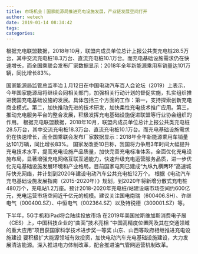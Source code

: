 ```yaml
---
title: 市场机会｜国家能源局推进充电设施发展，产业链发展空间打开
author: wetech
date: 2019-01-14 08:34:42
tags: 
categories: 
---
```

根据充电联盟数据，2018年10月，联盟内成员单位总计上报公共类充电桩28.5万台，其中交流充电桩18.3万台、直流充电桩10.1万台。而充电基础设施需求仍在快速增长，而全国乘联会发布厂家数据显示：2018年全年新能源乘用车销量达101万辆，同比增长83%。
<!-- more -->
国家能源局监管总监李冶１月12日在中国电动汽车百人会论坛（2019）上表示，今年国家能源局将继续会同相关部门，加强相关行动计划的督促实施，扎实组织推进我国充电基础设施的发展。具体包括三个方面的工作：第一，支持探索创新充电商业模式。第二，加快推动先进的技术研发，加快柔性充电技术推广应用。第三，推动充电服务平台的整合发展，积极发挥充电基础设施促进联盟等行业协会组织的作用。
根据充电联盟数据，2018年10月，联盟内成员单位总计上报公共类充电桩28.5万台，其中交流充电桩18.3万台、直流充电桩10.1万台。而充电基础设施需求仍在快速增长，而全国乘联会发布厂家数据显示：2018年全年新能源乘用车销量达101万辆，同比增长83%。
国家发改委10日称，我国将力争用3年时间大幅提升充电技术水平，提高充电设施产品质量，加快完善充电标准体系，全面优化充电设施布局，显著增强充电网络互联互通能力，快速升级充电运营服务品质，进一步优化充电基础设施发展环境和产业格局。目前国家电网已建成“九纵九横两环”高速城际快充网络，并计划到2020年建设电动汽车公共充电桩12万个。
根据《电动汽车充电基础设施发展指南（2015-2020年）》规划，到2020年将新增分散式充电桩480万个，充电站1.2万座。预计2018-2020年充电桩/站建设端市场空间约600亿元，充电运营市场空间近千亿元的规模。建议关注国电南瑞（600406.SH）、许继电气（000400.SZ）、中恒电气（002364.SZ）以及特锐德（300001.SZ）等。
 
 
下半年，5G手机和iPad将会陆续投放市场
在2019年美国拉斯维加斯消费电子展（CES）上，中国科技企业的“曲面”技术亮相
“中国高精度位置网及其在交通领域的重大应用”项目获国家科学技术进步奖一等奖
山东、山西等政府相继推进充电设施建设
要积极扩大能源领域有效投资，加快电动汽车充电基础设施建设，大力发展清洁能源。深入推进电力体制改革，配合推进油气管网运营机制改革。 
